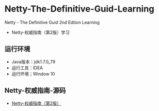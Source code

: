 # Netty-The-Definitive-Guid-Learning

Netty - The Definitive Guid 2nd Edtion Learning 

- Netty-权威指南（第2版）学习

## 运行环境

- Java版本：jdk1.7.0_79
- 运行工具：IDEA
- 运行环境；Window 10

## Netty-权威指南-源码

- [Netty-权威指南（第2版）](https://github.com/vshzhe/nettybook2)
